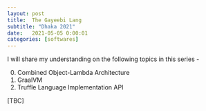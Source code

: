 ```yaml
---
layout: post
title:  The Gayeebi Lang
subtitle: "Dhaka 2021"
date:   2021-05-05 0:00:01
categories: [softwares]
---
```


I will share my understanding on the following topics in this series -

0. Combined Object-Lambda Architecture
1. GraalVM
2. Truffle Language Implementation API 

[TBC]

